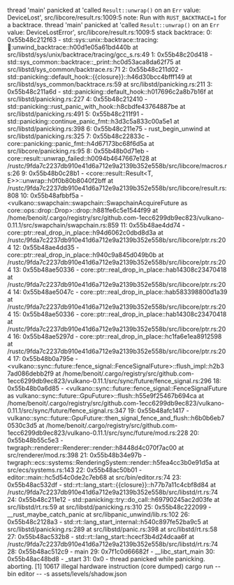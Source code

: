 thread 'main' panicked at 'called `Result::unwrap()` on an `Err` value: DeviceLost', src/libcore/result.rs:1009:5
note: Run with `RUST_BACKTRACE=1` for a backtrace.
thread 'main' panicked at 'called `Result::unwrap()` on an `Err` value: DeviceLostError', src/libcore/result.rs:1009:5
stack backtrace:
   0:     0x55b48c212f63 - std::sys::unix::backtrace::tracing::imp::unwind_backtrace::h00d1e05a61bd440b
                               at src/libstd/sys/unix/backtrace/tracing/gcc_s.rs:49
   1:     0x55b48c20d418 - std::sys_common::backtrace::_print::hc0d53aca8da62f75
                               at src/libstd/sys_common/backtrace.rs:71
   2:     0x55b48c211d02 - std::panicking::default_hook::{{closure}}::h46d30bcc4bfff149
                               at src/libstd/sys_common/backtrace.rs:59
                               at src/libstd/panicking.rs:211
   3:     0x55b48c211a6d - std::panicking::default_hook::h017696c2a8b7b16f
                               at src/libstd/panicking.rs:227
   4:     0x55b48c212410 - std::panicking::rust_panic_with_hook::h8cbdfe43764887be
                               at src/libstd/panicking.rs:491
   5:     0x55b48c211f91 - std::panicking::continue_panic_fmt::h3d3c5a833c00a5e1
                               at src/libstd/panicking.rs:398
   6:     0x55b48c211e75 - rust_begin_unwind
                               at src/libstd/panicking.rs:325
   7:     0x55b48c22833c - core::panicking::panic_fmt::h4d67173bc68f6d5a
                               at src/libcore/panicking.rs:95
   8:     0x55b48b0d71eb - core::result::unwrap_failed::h0094b4647667e128
                               at /rustc/9fda7c2237db910e41d6a712e9a2139b352e558b/src/libcore/macros.rs:26
   9:     0x55b48b0c28b1 - <core::result::Result<T, E>>::unwrap::h0f0b80b8040f2bff
                               at /rustc/9fda7c2237db910e41d6a712e9a2139b352e558b/src/libcore/result.rs:808
  10:     0x55b48afbbf5a - <vulkano::swapchain::swapchain::SwapchainAcquireFuture<W> as core::ops::drop::Drop>::drop::h881fe6c5e1544f99
                               at /home/benoit/.cargo/registry/src/github.com-1ecc6299db9ec823/vulkano-0.11.1/src/swapchain/swapchain.rs:859
  11:     0x55b48ae4dd74 - core::ptr::real_drop_in_place::h94d6062c0dbd8d3a
                               at /rustc/9fda7c2237db910e41d6a712e9a2139b352e558b/src/libcore/ptr.rs:204
  12:     0x55b48ae4dd35 - core::ptr::real_drop_in_place::h940c9a845d049b0b
                               at /rustc/9fda7c2237db910e41d6a712e9a2139b352e558b/src/libcore/ptr.rs:204
  13:     0x55b48ae50336 - core::ptr::real_drop_in_place::hab14308c23470418
                               at /rustc/9fda7c2237db910e41d6a712e9a2139b352e558b/src/libcore/ptr.rs:204
  14:     0x55b48ae5047c - core::ptr::real_drop_in_place::hab583398800d1a39
                               at /rustc/9fda7c2237db910e41d6a712e9a2139b352e558b/src/libcore/ptr.rs:204
  15:     0x55b48ae50336 - core::ptr::real_drop_in_place::hab14308c23470418
                               at /rustc/9fda7c2237db910e41d6a712e9a2139b352e558b/src/libcore/ptr.rs:204
  16:     0x55b48ae5297d - core::ptr::real_drop_in_place::hc1fa6e1ea8912598
                               at /rustc/9fda7c2237db910e41d6a712e9a2139b352e558b/src/libcore/ptr.rs:204
  17:     0x55b48b0a795e - <vulkano::sync::future::fence_signal::FenceSignalFuture<F>>::flush_impl::h2b37ad086debb2f9
                               at /home/benoit/.cargo/registry/src/github.com-1ecc6299db9ec823/vulkano-0.11.1/src/sync/future/fence_signal.rs:296
  18:     0x55b48b0a6d85 - <vulkano::sync::future::fence_signal::FenceSignalFuture<F> as vulkano::sync::future::GpuFuture>::flush::h55e9f25467b694ca
                               at /home/benoit/.cargo/registry/src/github.com-1ecc6299db9ec823/vulkano-0.11.1/src/sync/future/fence_signal.rs:347
  19:     0x55b48afc1417 - vulkano::sync::future::GpuFuture::then_signal_fence_and_flush::h6b0b6eb70530c3d5
                               at /home/benoit/.cargo/registry/src/github.com-1ecc6299db9ec823/vulkano-0.11.1/src/sync/future/mod.rs:228
  20:     0x55b48b55c5e3 - twgraph::renderer::Renderer::render::h8448d4c070f7ac00
                               at src/renderer/mod.rs:398
  21:     0x55b48b34e97b - twgraph::ecs::systems::RenderingSystem::render::h5fea4cc3b0e91d5a
                               at src/ecs/systems.rs:143
  22:     0x55b48ac50b01 - editor::main::hc5d54c0de2c7eb68
                               at src/bin/editor.rs:74
  23:     0x55b48ac532df - std::rt::lang_start::{{closure}}::h77b7a11c4cbf8d84
                               at /rustc/9fda7c2237db910e41d6a712e9a2139b352e558b/src/libstd/rt.rs:74
  24:     0x55b48c211e12 - std::panicking::try::do_call::h69790245ac2d03fe
                               at src/libstd/rt.rs:59
                               at src/libstd/panicking.rs:310
  25:     0x55b48c222099 - __rust_maybe_catch_panic
                               at src/libpanic_unwind/lib.rs:102
  26:     0x55b48c2128a3 - std::rt::lang_start_internal::h540c897fe52ba9c5
                               at src/libstd/panicking.rs:289
                               at src/libstd/panic.rs:398
                               at src/libstd/rt.rs:58
  27:     0x55b48ac532b8 - std::rt::lang_start::hcecf3b4d24dcaa6f
                               at /rustc/9fda7c2237db910e41d6a712e9a2139b352e558b/src/libstd/rt.rs:74
  28:     0x55b48ac512c9 - main
  29:     0x7f1c0d66682f - __libc_start_main
  30:     0x55b48ac48bd8 - _start
  31:                0x0 - <unknown>
thread panicked while panicking. aborting.
[1]    10617 illegal hardware instruction (core dumped)  cargo run --bin editor -- -s assets/levels/shadow.json

